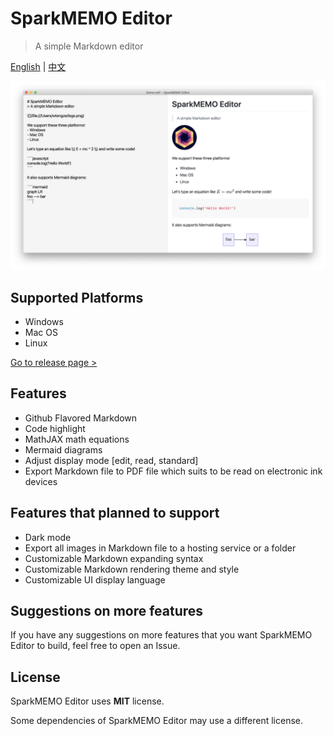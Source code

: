 # SparkMEMO Editor
> A simple Markdown editor

[English](README_en.md) | [中文](README.md)

![](demo/demo.png)

## Supported Platforms
- Windows
- Mac OS
- Linux

[Go to release page >](https://github.com/sparkmemo/editor/releases)

## Features
- Github Flavored Markdown
- Code highlight
- MathJAX math equations
- Mermaid diagrams
- Adjust display mode [edit, read, standard]
- Export Markdown file to PDF file which suits to be read on electronic ink devices

## Features that planned to support
- Dark mode
- Export all images in Markdown file to a hosting service or a folder
- Customizable Markdown expanding syntax
- Customizable Markdown rendering theme and style
- Customizable UI display language

## Suggestions on more features
If you have any suggestions on more features that you want SparkMEMO Editor to build, feel free to open an Issue.

## License
SparkMEMO Editor uses **MIT** license.

Some dependencies of SparkMEMO Editor may use a different license.
